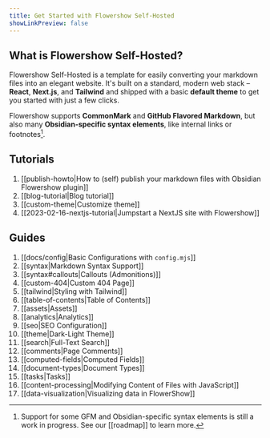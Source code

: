 ```yaml
---
title: Get Started with Flowershow Self-Hosted
showLinkPreview: false
---
```


## What is Flowershow Self-Hosted?

Flowershow Self-Hosted is a template for easily converting your markdown files into an elegant website. It's built on a standard, modern web stack – **React**, **Next.js**, and **Tailwind** and shipped with a basic **default theme** to get you started with just a few clicks.

Flowershow supports **CommonMark** and **GitHub Flavored Markdown**, but also many **Obsidian-specific syntax elements**, like internal links or footnotes[^1].
[^1]: Support for some GFM and Obsidian-specific syntax elements is still a work in progress. See our [[roadmap]] to learn more.

## Tutorials

1. [[publish-howto|How to (self) publish your markdown files with Obsidian Flowershow plugin]]
2. [[blog-tutorial|Blog tutorial]]
3. [[custom-theme|Customize theme]]
4. [[2023-02-16-nextjs-tutorial|Jumpstart a NextJS site with Flowershow]]

## Guides

1. [[docs/config|Basic Configurations with `config.mjs`]]
2. [[syntax|Markdown Syntax Support]]
3. [[syntax#callouts|Callouts (Admonitions)]]
4. [[custom-404|Custom 404 Page]]
5. [[tailwind|Styling with Tailwind]]
6. [[table-of-contents|Table of Contents]]
7. [[assets|Assets]]
8. [[analytics|Analytics]]
9. [[seo|SEO Configuration]]
10. [[theme|Dark-Light Theme]]
11. [[search|Full-Text Search]]
12. [[comments|Page Comments]]
13. [[computed-fields|Computed Fields]]
14. [[document-types|Document Types]]
15. [[tasks|Tasks]]
16. [[content-processing|Modifying Content of Files with JavaScript]]
17. [[data-visualization|Visualizing data in FlowerShow]]